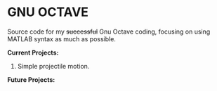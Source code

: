 GNU OCTAVE
==========

Source code for my ~~successful~~ Gnu Octave coding, focusing on using MATLAB syntax as much as possible.

**Current Projects:**
1. Simple projectile motion.

**Future Projects:**

